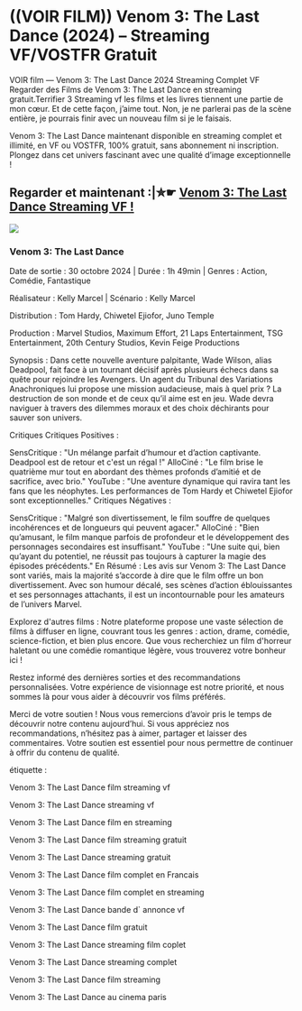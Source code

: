 # ((VOIR FILM)) Venom 3: The Last Dance (2024) – Streaming VF/VOSTFR Gratuit

VOIR film — Venom 3: The Last Dance 2024 Streaming Complet VF Regarder des Films de Venom 3: The Last Dance en streaming gratuit.Terrifier 3 Streaming vf les films et les livres tiennent une partie de mon cœur. Et de cette façon, j’aime tout. Non, je ne parlerai pas de la scène entière, je pourrais finir avec un nouveau film si je le faisais.

Venom 3: The Last Dance maintenant disponible en streaming complet et illimité, en VF ou VOSTFR, 100% gratuit, sans abonnement ni inscription. Plongez dans cet univers fascinant avec une qualité d’image exceptionnelle !

## Regarder et maintenant :|✮☛ [Venom 3: The Last Dance Streaming VF !](https://tinyurl.com/3c25z3tm)

<a href='https://tinyurl.com/3c25z3tm' title='JOUER MAINTENANT'><img src='https://i.imgur.com/jhNGoEt.gif' /></a>

### Venom 3: The Last Dance

Date de sortie : 30 octobre 2024 | Durée : 1h 49min | Genres : Action, Comédie, Fantastique

Réalisateur : Kelly Marcel | Scénario : Kelly Marcel

Distribution : Tom Hardy, Chiwetel Ejiofor, Juno Temple

Production : Marvel Studios, Maximum Effort, 21 Laps Entertainment, TSG Entertainment, 20th Century Studios, Kevin Feige Productions

Synopsis :
Dans cette nouvelle aventure palpitante, Wade Wilson, alias Deadpool, fait face à un tournant décisif après plusieurs échecs dans sa quête pour rejoindre les Avengers. Un agent du Tribunal des Variations Anachroniques lui propose une mission audacieuse, mais à quel prix ? La destruction de son monde et de ceux qu’il aime est en jeu. Wade devra naviguer à travers des dilemmes moraux et des choix déchirants pour sauver son univers.

Critiques
Critiques Positives :

SensCritique : "Un mélange parfait d’humour et d’action captivante. Deadpool est de retour et c'est un régal !"
AlloCiné : "Le film brise le quatrième mur tout en abordant des thèmes profonds d’amitié et de sacrifice, avec brio."
YouTube : "Une aventure dynamique qui ravira tant les fans que les néophytes. Les performances de Tom Hardy et Chiwetel Ejiofor sont exceptionnelles."
Critiques Négatives :

SensCritique : "Malgré son divertissement, le film souffre de quelques incohérences et de longueurs qui peuvent agacer."
AlloCiné : "Bien qu’amusant, le film manque parfois de profondeur et le développement des personnages secondaires est insuffisant."
YouTube : "Une suite qui, bien qu’ayant du potentiel, ne réussit pas toujours à capturer la magie des épisodes précédents."
En Résumé :
Les avis sur Venom 3: The Last Dance sont variés, mais la majorité s’accorde à dire que le film offre un bon divertissement. Avec son humour décalé, ses scènes d’action éblouissantes et ses personnages attachants, il est un incontournable pour les amateurs de l’univers Marvel.

Explorez d'autres films :
Notre plateforme propose une vaste sélection de films à diffuser en ligne, couvrant tous les genres : action, drame, comédie, science-fiction, et bien plus encore. Que vous recherchiez un film d'horreur haletant ou une comédie romantique légère, vous trouverez votre bonheur ici !

Restez informé des dernières sorties et des recommandations personnalisées. Votre expérience de visionnage est notre priorité, et nous sommes là pour vous aider à découvrir vos films préférés.

Merci de votre soutien !
Nous vous remercions d’avoir pris le temps de découvrir notre contenu aujourd’hui. Si vous appréciez nos recommandations, n’hésitez pas à aimer, partager et laisser des commentaires. Votre soutien est essentiel pour nous permettre de continuer à offrir du contenu de qualité.

étiquette :

Venom 3: The Last Dance film streaming vf

Venom 3: The Last Dance streaming vf

Venom 3: The Last Dance film en streaming

Venom 3: The Last Dance film streaming gratuit

Venom 3: The Last Dance streaming gratuit

Venom 3: The Last Dance film complet en Francais

Venom 3: The Last Dance film complet en streaming

Venom 3: The Last Dance bande d` annonce vf

Venom 3: The Last Dance film gratuit

Venom 3: The Last Dance streaming film coplet

Venom 3: The Last Dance streaming complet

Venom 3: The Last Dance film streaming

Venom 3: The Last Dance au cinema paris

